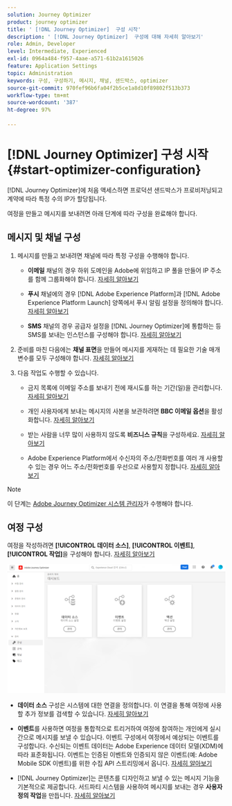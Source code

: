 ```yaml
---
solution: Journey Optimizer
product: journey optimizer
title: ' [!DNL Journey Optimizer]  구성 시작'
description: ' [!DNL Journey Optimizer]  구성에 대해 자세히 알아보기'
role: Admin, Developer
level: Intermediate, Experienced
exl-id: 0964a484-f957-4aae-a571-61b2a1615026
feature: Application Settings
topic: Administration
keywords: 구성, 구성하기, 메시지, 채널, 샌드박스, optimizer
source-git-commit: 970fef96b6fa04f2b5ce1a8d10f89802f513b373
workflow-type: tm+mt
source-wordcount: '387'
ht-degree: 97%

---
```



# [!DNL Journey Optimizer] 구성 시작 {#start-optimizer-configuration}

[!DNL Journey Optimizer]에 처음 액세스하면 프로덕션 샌드박스가 프로비저닝되고 계약에 따라 특정 수의 IP가 할당됩니다.

여정을 만들고 메시지를 보내려면 아래 단계에 따라 구성을 완료해야 합니다.

## 메시지 및 채널 구성

1. 메시지를 만들고 보내려면 채널에 따라 특정 구성을 수행해야 합니다.

   * **이메일** 채널의 경우 하위 도메인을 Adobe에 위임하고 IP 풀을 만들어 IP 주소를 함께 그룹화해야 합니다. [자세히 알아보기](../email/get-started-email-config.md)

   * **푸시** 채널에의 경우 [!DNL Adobe Experience Platform]과 [!DNL Adobe Experience Platform Launch] 양쪽에서 푸시 알림 설정을 정의해야 합니다. [자세히 알아보기](../push/push-configuration.md)

   * **SMS** 채널의 경우 공급자 설정을 [!DNL Journey Optimizer]에 통합하는 등 SMS를 보내는 인스턴스를 구성해야 합니다. [자세히 알아보기](../sms/sms-configuration.md)

1. 준비를 마친 다음에는 **채널 표면**&#x200B;을 만들어 메시지를 게재하는 데 필요한 기술 매개 변수를 모두 구성해야 합니다. [자세히 알아보기](channel-surfaces.md)

1. 다음 작업도 수행할 수 있습니다.

   * 금지 목록에 이메일 주소를 보내기 전에 재시도를 하는 기간(일)을 관리합니다. [자세히 알아보기](manage-suppression-list.md)

   * 개인 사용자에게 보내는 메시지의 사본을 보관하려면 **BBC 이메일 옵션**&#x200B;을 활성화합니다. [자세히 알아보기](archiving-support.md#enable-bcc)

   * 받는 사람을 너무 많이 사용하지 않도록 **비즈니스 규칙**&#x200B;을 구성하세요. [자세히 알아보기](frequency-rules.md)

   * Adobe Experience Platform에서 수신자의 주소/전화번호를 여러 개 사용할 수 있는 경우 어느 주소/전화번호를 우선으로 사용할지 정합니다. [자세히 알아보기](primary-email-addresses.md)

<!--* Understand the push notification flow. [Learn more](../push/push-gs.md)-->

>[!NOTE]
>
>이 단계는 [Adobe Journey Optimizer 시스템 관리자](../start/path/administrator.md)가 수행해야 합니다.

## 여정 구성

여정을 작성하려면 **[!UICONTROL 데이터 소스]**, **[!UICONTROL 이벤트]**, **[!UICONTROL 작업]**&#x200B;을 구성해야 합니다. [자세히 알아보기](about-data-sources-events-actions.md)

![](assets/admin-menu.png)

* **데이터 소스** 구성은 시스템에 대한 연결을 정의합니다. 이 연결을 통해 여정에 사용할 추가 정보를 검색할 수 있습니다. [자세히 알아보기](../datasource/about-data-sources.md)

* **이벤트**&#x200B;를 사용하면 여정을 통합적으로 트리거하여 여정에 참여하는 개인에게 실시간으로 메시지를 보낼 수 있습니다. 이벤트 구성에서 여정에서 예상되는 이벤트를 구성합니다. 수신되는 이벤트 데이터는 Adobe Experience 데이터 모델(XDM)에 따라 표준화됩니다. 이벤트는 인증된 이벤트와 인증되지 않은 이벤트(예: Adobe Mobile SDK 이벤트)를 위한 수집 API 스트리밍에서 옵니다. [자세히 알아보기](../event/about-events.md)

* [!DNL Journey Optimizer]는 콘텐츠를 디자인하고 보낼 수 있는 메시지 기능을 기본적으로 제공합니다. 서드파티 시스템을 사용하여 메시지를 보내는 경우 **사용자 정의 작업**&#x200B;을 만듭니다. [자세히 알아보기](../action/action.md)